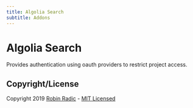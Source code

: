 ```yaml
---
title: Algolia Search
subtitle: Addons
---
```



# Algolia Search

Provides authentication using oauth providers to restrict project access.    



<!--*codex:hide*-->
## Copyright/License
Copyright 2019 [Robin Radic](https://github.com/RobinRadic) - [MIT Licensed](LICENSE.md)
<!--*codex:/hide*-->